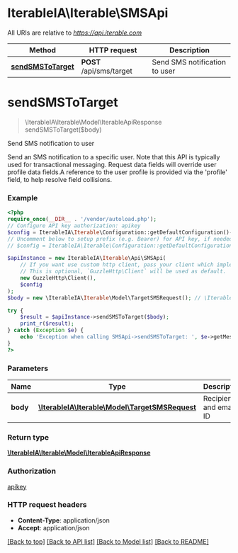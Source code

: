 # IterableIA\Iterable\SMSApi

All URIs are relative to *https://api.iterable.com*

Method | HTTP request | Description
------------- | ------------- | -------------
[**sendSMSToTarget**](SMSApi.md#sendsmstotarget) | **POST** /api/sms/target | Send SMS notification to user

# **sendSMSToTarget**
> \IterableIA\Iterable\Model\IterableApiResponse sendSMSToTarget($body)

Send SMS notification to user

Send an SMS notification to a specific user. Note that this API is typically used for transactional messaging. Request data fields will override user profile data fields.A reference to the user profile is provided via the 'profile' field, to help resolve field collisions.

### Example
```php
<?php
require_once(__DIR__ . '/vendor/autoload.php');
// Configure API key authorization: apikey
$config = IterableIA\Iterable\Configuration::getDefaultConfiguration()->setApiKey('Api_Key', 'YOUR_API_KEY');
// Uncomment below to setup prefix (e.g. Bearer) for API key, if needed
// $config = IterableIA\Iterable\Configuration::getDefaultConfiguration()->setApiKeyPrefix('Api_Key', 'Bearer');

$apiInstance = new IterableIA\Iterable\Api\SMSApi(
    // If you want use custom http client, pass your client which implements `GuzzleHttp\ClientInterface`.
    // This is optional, `GuzzleHttp\Client` will be used as default.
    new GuzzleHttp\Client(),
    $config
);
$body = new \IterableIA\Iterable\Model\TargetSMSRequest(); // \IterableIA\Iterable\Model\TargetSMSRequest | Recipient and email ID

try {
    $result = $apiInstance->sendSMSToTarget($body);
    print_r($result);
} catch (Exception $e) {
    echo 'Exception when calling SMSApi->sendSMSToTarget: ', $e->getMessage(), PHP_EOL;
}
?>
```

### Parameters

Name | Type | Description  | Notes
------------- | ------------- | ------------- | -------------
 **body** | [**\IterableIA\Iterable\Model\TargetSMSRequest**](../Model/TargetSMSRequest.md)| Recipient and email ID |

### Return type

[**\IterableIA\Iterable\Model\IterableApiResponse**](../Model/IterableApiResponse.md)

### Authorization

[apikey](../../README.md#apikey)

### HTTP request headers

 - **Content-Type**: application/json
 - **Accept**: application/json

[[Back to top]](#) [[Back to API list]](../../README.md#documentation-for-api-endpoints) [[Back to Model list]](../../README.md#documentation-for-models) [[Back to README]](../../README.md)


